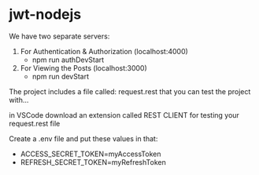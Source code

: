 # jwt-nodejs

We have two separate servers:
  1. For Authentication & Authorization (localhost:4000)
      - npm run authDevStart
  3. For Viewing the Posts (localhost:3000)
      - npm run devStart

The project includes a file called: request.rest that you can test the project with...

in VSCode download an extension called REST CLIENT for testing your request.rest file

Create a .env file and put these values in that:
- ACCESS_SECRET_TOKEN=myAccessToken
- REFRESH_SECRET_TOKEN=myRefreshToken

